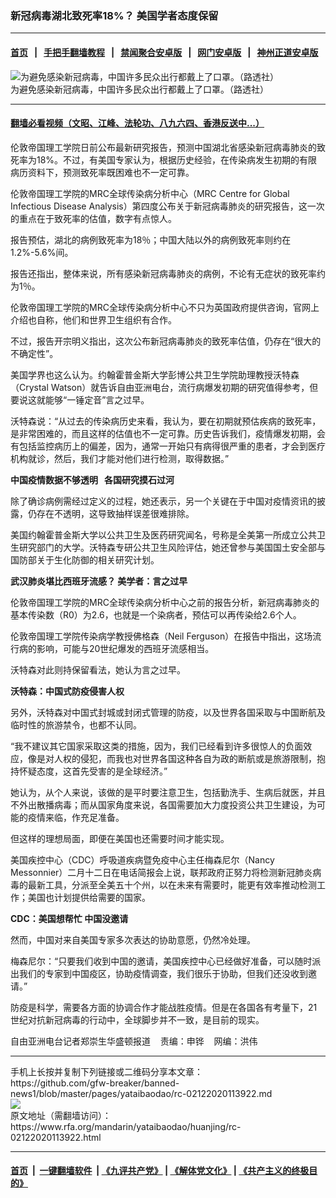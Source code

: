 ### 新冠病毒湖北致死率18%？  美国学者态度保留
------------------------

#### [首页](https://github.com/gfw-breaker/banned-news1/blob/master/README.md) &nbsp;&nbsp;|&nbsp;&nbsp; [手把手翻墙教程](https://github.com/gfw-breaker/guides/wiki) &nbsp;&nbsp;|&nbsp;&nbsp; [禁闻聚合安卓版](https://github.com/gfw-breaker/bn-android) &nbsp;&nbsp;|&nbsp;&nbsp; [网门安卓版](https://github.com/oGate2/oGate) &nbsp;&nbsp;|&nbsp;&nbsp; [神州正道安卓版](https://github.com/SzzdOgate/update) 



<div id="headerimg">
 <img alt="为避免感染新冠病毒，中国许多民众出行都戴上了口罩。（路透社）" src="https://www.rfa.org/mandarin/yataibaodao/huanjing/rc-02122020113922.html/0212d.jpg/image" title="为避免感染新冠病毒，中国许多民众出行都戴上了口罩。（路透社）"/>
 <div id="headerimgcontents">
  <div id="headerimgcaption">
   <span>
    为避免感染新冠病毒，中国许多民众出行都戴上了口罩。（路透社）
   </span>
   <!-- zoomattribute -->
  </div>
  <!-- headerimgcaption -->
 </div>
 <!-- headerimagecontents -->
</div>

<hr/>


#### [翻墙必看视频（文昭、江峰、法轮功、八九六四、香港反送中...）](http://167.172.214.107/home.html)

<div id="storytext">
 <div>
  <div class="slot_header">
  </div>
 </div>
 <p>
  伦敦帝国理工学院日前公布最新研究报告，预测中国湖北省感染新冠病毒肺炎的致死率为18%。不过，有美国专家认为，根据历史经验，在传染病发生初期的有限病历资料下，预测致死率既困难也不一定可靠。
 </p>
 <p>
  伦敦帝国理工学院的MRC全球传染病分析中心（MRC Centre for Global Infectious Disease Analysis）第四度公布关于新冠病毒肺炎的研究报告，这一次的重点在于致死率的估值，数字有点惊人。
 </p>
 <p>
  报告预估，湖北的病例致死率为18％；中国大陆以外的病例致死率则约在1.2%-5.6%间。
 </p>
 <p>
  报告还指出，整体来说，所有感染新冠病毒肺炎的病例，不论有无症状的致死率约为1％。
 </p>
 <p>
  伦敦帝国理工学院的MRC全球传染病分析中心不只为英国政府提供咨询，官网上介绍也自称，他们和世界卫生组织有合作。
 </p>
 <p>
  不过，报告开宗明义指出，这次公布新冠病毒肺炎的致死率估值，仍存在“很大的不确定性”。
 </p>
 <p>
  美国学界也这么认为。约翰霍普金斯大学彭博公共卫生学院助理教授沃特森（Crystal Watson）就告诉自由亚洲电台，流行病爆发初期的研究值得参考，但要说这就能够“一锤定音”言之过早。
 </p>
 <p>
  沃特森说：“从过去的传染病历史来看，我认为，要在初期就预估疾病的致死率，是非常困难的，而且这样的估值也不一定可靠。历史告诉我们，疫情爆发初期，会有包括监控病历上的偏差，因为，通常一开始只有病得很严重的患者，才会到医疗机构就诊，然后，我们才能对他们进行检测，取得数据。”
 </p>
 <p>
 </p>
 <p>
 </p>
 <p>
  <b>
   中国疫情数据不够透明   各国研究摸石过河
  </b>
 </p>
 <p>
  除了确诊病例需经过定义的过程，她还表示，另一个关键在于中国对疫情资讯的披露，仍存在不透明，这导致抽样误差很难排除。
 </p>
 <p>
  美国约翰霍普金斯大学以公共卫生及医药研究闻名，号称是全美第一所成立公共卫生研究部门的大学。沃特森专研公共卫生风险评估，她还曾参与美国国土安全部与国防部关于生化防御的相关研究计划。
 </p>
 <p>
  <b>
   武汉肺炎堪比西班牙流感？ 美学者：言之过早
  </b>
 </p>
 <p>
  伦敦帝国理工学院的MRC全球传染病分析中心之前的报告分析，新冠病毒肺炎的基本传染数（R0）为2.6，也就是一个染病者，预估可以再传染给2.6个人。
 </p>
 <p>
  伦敦帝国理工学院传染病学教授佛格森（Neil Ferguson）在报告中指出，这场流行病的影响，可能与20世纪爆发的西班牙流感相当。
 </p>
 <p>
  沃特森对此则持保留看法，她认为言之过早。
 </p>
 <p>
  <b>
   沃特森：中国式防疫侵害人权
  </b>
 </p>
 <p>
  另外，沃特森对中国式封城或封闭式管理的防疫，以及世界各国采取与中国断航及临时性的旅游禁令，也都不认同。
 </p>
 <p>
  “我不建议其它国家采取这类的措施，因为，我们已经看到许多很惊人的负面效应，像是对人权的侵犯，而我也对世界各国这种各自为政的断航或是旅游限制，抱持怀疑态度，这首先受害的是全球经济。”
 </p>
 <p>
  她认为，从个人来说，该做的是平时要注意卫生，包括勤洗手、生病后就医，并且不外出散播病毒；而从国家角度来说，各国需要加大力度投资公共卫生建设，为可能的疫情来临，作充足准备。
 </p>
 <p>
  但这样的理想局面，即便在美国也还需要时间才能实现。
 </p>
 <p>
  美国疾控中心（CDC）呼吸道疾病暨免疫中心主任梅森尼尔（Nancy Messonnier）二月十二日在电话简报会上说，联邦政府正努力将检测新冠肺炎病毒的最新工具，分派至全美五十个州，以在未来有需要时，能更有效率推动检测工作；美国也计划提供给需要的国家。
 </p>
 <p>
  <b>
   CDC：美国想帮忙 中国没邀请
  </b>
 </p>
 <p>
  然而，中国​​对来自美国专家多次表达的协助意愿，仍然冷处理。
 </p>
 <p>
  梅森尼尔：“只要我们收到中国的邀请，美国疾控中心已经做好准备，可以随时派出我们的专家到中国疫区，协助疫情调查，我们很乐于协助，但我们还没收到邀请。”
 </p>
 <p>
  防疫是科学，需要各方面的协调合作才能战胜疫情。但是在各国各有考量下，21世纪对抗新冠病毒的行动中，全球脚步并不一致，是目前的现实。
 </p>
 <p>
 </p>
 <p>
  自由亚洲电台记者郑崇生华盛顿报道    责编：申铧    网编：洪伟
 </p>
</div>

<hr/>
手机上长按并复制下列链接或二维码分享本文章：<br/>
https://github.com/gfw-breaker/banned-news1/blob/master/pages/yataibaodao/rc-02122020113922.md <br/>
<a href='https://github.com/gfw-breaker/banned-news1/blob/master/pages/yataibaodao/rc-02122020113922.md'><img src='https://github.com/gfw-breaker/banned-news1/blob/master/pages/yataibaodao/rc-02122020113922.md.png'/></a> <br/>
原文地址（需翻墙访问）：https://www.rfa.org/mandarin/yataibaodao/huanjing/rc-02122020113922.html


------------------------
#### [首页](https://github.com/gfw-breaker/banned-news1/blob/master/README.md) &nbsp;|&nbsp; [一键翻墙软件](https://github.com/gfw-breaker/nogfw/blob/master/README.md) &nbsp;| [《九评共产党》](https://github.com/gfw-breaker/9ping.md/blob/master/README.md#九评之一评共产党是什么) | [《解体党文化》](https://github.com/gfw-breaker/jtdwh.md/blob/master/README.md) | [《共产主义的终极目的》](https://github.com/gfw-breaker/gczydzjmd.md/blob/master/README.md)


<img src='http://gfw-breaker.win/banned-news/pages/yataibaodao/rc-02122020113922.md' width='0px' height='0px'/>